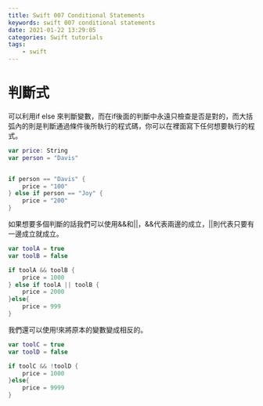 ```yaml
---
title: Swift 007 Conditional Statements
keywords: swift 007 conditional statements
date: 2021-01-22 13:29:05
categories: Swift tutorials
tags:
    - swift
---
```

# 判斷式
可以利用if else 來判斷變數，而在if後面的判斷中永遠只檢查是否是對的，而大括弧內的則是判斷通過條件後所執行的程式碼，你可以在裡面寫下任何想要執行的程式。
<!-- more -->
```swift
var price: String
var person = "Davis"


if person == "Davis" {
    price = "100"
} else if person == "Joy" {
    price = "200"
}
```

如果想要多個判斷的話我們可以使用&&和||，&&代表兩邊的成立，||則代表只要有一邊成立就成立。
```swift
var toolA = true
var toolB = false

if toolA && toolB {
    price = 1000
} else if toolA || toolB {
    price = 2000
}else{
    price = 999
}
```
我們還可以使用!來將原本的變數變成相反的。
```swift
var toolC = true
var toolD = false

if toolC && !toolD {
    price = 1000
}else{
    price = 9999
}
```

